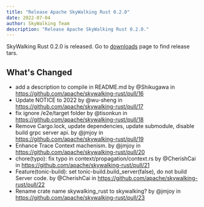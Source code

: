 ```yaml
---
title: "Release Apache SkyWalking Rust 0.2.0"
date: 2022-07-04
author: SkyWalking Team
description: "Release Apache SkyWalking Rust 0.2.0."
---
```


SkyWalking Rust 0.2.0 is released. Go to [downloads](/downloads) page to find release tars.

## What's Changed
* add a description to compile in README.md by @Shikugawa in https://github.com/apache/skywalking-rust/pull/16
* Update NOTICE to 2022 by @wu-sheng in https://github.com/apache/skywalking-rust/pull/17
* fix ignore /e2e/target folder by @tisonkun in https://github.com/apache/skywalking-rust/pull/18
* Remove Cargo.lock, update dependencies, update submodule, disable build grpc server api. by @jmjoy in https://github.com/apache/skywalking-rust/pull/19
* Enhance Trace Context machenism. by @jmjoy in https://github.com/apache/skywalking-rust/pull/20
* chore(typo): fix typo in context/propagation/context.rs by @CherishCai in https://github.com/apache/skywalking-rust/pull/21
* Feature(tonic-build): set tonic-build.build_server(false), do not build Server code. by @CherishCai in https://github.com/apache/skywalking-rust/pull/22
* Rename crate name skywalking_rust to skywalking? by @jmjoy in https://github.com/apache/skywalking-rust/pull/23